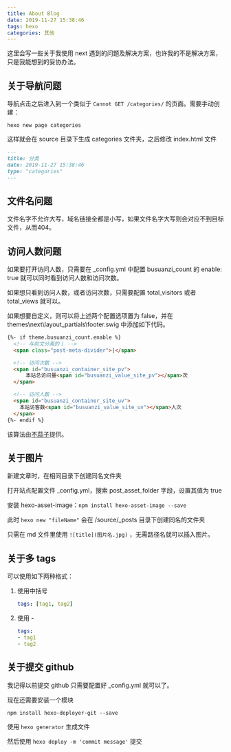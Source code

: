 ```yaml
---
title: About Blog
date: 2019-11-27 15:38:46
tags: hexo
categories: 其他
---
```


这里会写一些关于我使用 next 遇到的问题及解决方案，也许我的不是解决方案，只是我能想到的妥协办法。

<!-- more -->

## 关于导航问题

导航点击之后进入到一个类似于 `Cannot GET /categories/` 的页面。需要手动创建：

```shell
hexo new page categories
```

这样就会在 source 目录下生成 categories 文件夹，之后修改 index.html 文件

```markdown
---
title: 分类
date: 2019-11-27 15:38:46
type: "categories"
---
```

## 文件名问题

文件名字不允许大写，域名链接全都是小写，如果文件名字大写则会对应不到目标文件，从而404。

## 访问人数问题

如果要打开访问人数，只需要在 _config.yml 中配置 busuanzi_count 的 enable: true 就可以同时看到访问人数和访问次数。

如果想只看到访问人数，或者访问次数，只需要配置 total_visitors 或者 total_views 就可以。

如果想要自定义，则可以将上述两个配置选项置为 false，并在 themes\next\layout\_partials\footer.swig 中添加如下代码。

```html
{%- if theme.busuanzi_count.enable %}
  <!-- 与前文分离的丨 -->
  <span class="post-meta-divider">|</span>

  <!-- 访问次数 -->
  <span id="busuanzi_container_site_pv">
      本站总访问量<span id="busuanzi_value_site_pv"></span>次
  </span>

  <!-- 访问人数 -->
  <span id="busuanzi_container_site_uv">
    本站访客数<span id="busuanzi_value_site_uv"></span>人次
  </span>
{%- endif %}
```

该算法由[不蒜子](http://ibruce.info/2015/04/04/busuanzi/)提供。

## 关于图片

新建文章时，在相同目录下创建同名文件夹

打开站点配置文件 _config.yml，搜索 post_asset_folder 字段，设置其值为 true

安装 hexo-asset-image：`npm install hexo-asset-image --save`

此时 `hexo new "fileName"` 会在 /source/_posts 目录下创建同名的文件夹

只需在 md 文件里使用 `![title](图片名.jpg)` ，无需路径名就可以插入图片。

## 关于多 tags

可以使用如下两种格式：

1. 使用中括号

    ```yaml
    tags: [tag1, tag2]
    ```

2. 使用 -

    ```yaml
    tags:
    - tag1
    - tag2
    ```

## 关于提交 github

我记得以前提交 github 只需要配置好 _config.yml 就可以了。

现在还需要安装一个模块

```shell
npm install hexo-deployer-git --save
```

使用 `hexo generator` 生成文件

然后使用 `hexo deploy -m 'commit message'` 提交